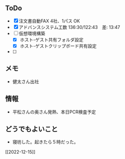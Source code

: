 ## ToDo
- [x] 注文書自動FAX 4社、1パス OK
- [x] アドバンスシステム工数 136:30/122:43　差: 13:47
- [ ] 仮想環境構築
	- [x] ホスト-ゲスト共有フォルダ設定
	- [x] ホスト-ゲストクリップボード共有設定
- [ ] 


## メモ
- 健太さん出社


## 情報
- 平松さんの奥さん発熱、本日PCR検査予定


## どうでもよいこと
- 寝坊した。起きたら５時だった。


[[2022-12-15]]

